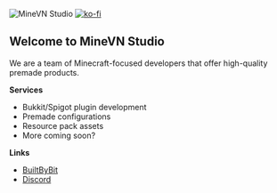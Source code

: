 ![MineVN Studio](https://i.imgur.com/T5MdHWV.png)
[![ko-fi](https://ko-fi.com/img/githubbutton_sm.svg)](https://ko-fi.com/S6S7IWEY2)
## Welcome to MineVN Studio

We are a team of Minecraft-focused developers that offer high-quality premade products.

**Services**
- Bukkit/Spigot plugin development
- Premade configurations
- Resource pack assets
- More coming soon?

**Links**

 - [BuiltByBit](https://builtbybit.com/members/minevn-studio.399846/)
 - [Discord](https://discord.gg/BmDBru8fY9)
 
